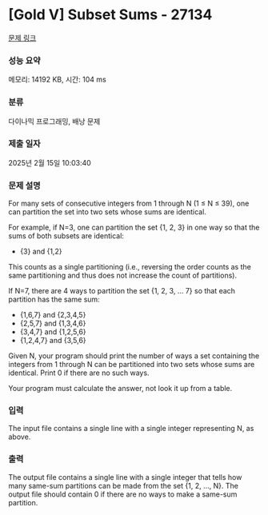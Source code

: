 # [Gold V] Subset Sums - 27134 

[문제 링크](https://www.acmicpc.net/problem/27134) 

### 성능 요약

메모리: 14192 KB, 시간: 104 ms

### 분류

다이나믹 프로그래밍, 배낭 문제

### 제출 일자

2025년 2월 15일 10:03:40

### 문제 설명

<p>For many sets of consecutive integers from 1 through N (1 ≤ N ≤ 39), one can partition the set into two sets whose sums are identical.</p>

<p>For example, if N=3, one can partition the set {1, 2, 3} in one way so that the sums of both subsets are identical:</p>

<ul>
	<li>{3} and {1,2}</li>
</ul>

<p>This counts as a single partitioning (i.e., reversing the order counts as the same partitioning and thus does not increase the count of partitions).</p>

<p>If N=7, there are 4 ways to partition the set {1, 2, 3, ... 7} so that each partition has the same sum:</p>

<ul>
	<li>{1,6,7} and {2,3,4,5}</li>
	<li>{2,5,7} and {1,3,4,6}</li>
	<li>{3,4,7} and {1,2,5,6}</li>
	<li>{1,2,4,7} and {3,5,6}</li>
</ul>

<p>Given N, your program should print the number of ways a set containing the integers from 1 through N can be partitioned into two sets whose sums are identical. Print 0 if there are no such ways.</p>

<p>Your program must calculate the answer, not look it up from a table.</p>

### 입력 

 <p>The input file contains a single line with a single integer representing N, as above.</p>

### 출력 

 <p>The output file contains a single line with a single integer that tells how many same-sum partitions can be made from the set {1, 2, ..., N}. The output file should contain 0 if there are no ways to make a same-sum partition.</p>

